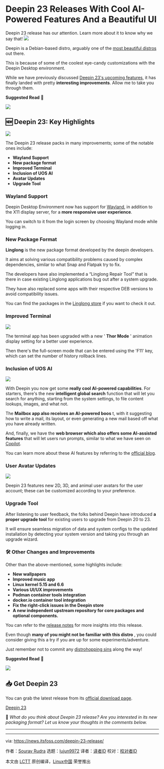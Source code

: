 [#]: subject: "Deepin 23 Releases With Cool AI-Powered Features And a Beautiful UI"
[#]: via: "https://news.itsfoss.com/deepin-23-release/"
[#]: author: "Sourav Rudra https://news.itsfoss.com/author/sourav/"
[#]: collector: "lujun9972/lctt-scripts-1705972010"
[#]: translator: " "
[#]: reviewer: " "
[#]: publisher: " "
[#]: url: " "

Deepin 23 Releases With Cool AI-Powered Features And a Beautiful UI
======
Deepin 23 release has our attention. Learn more about it to know why we
say that!
[![][1]][2]

Deepin is a Debian-based distro, arguably one of the [most beautiful distros][3] out there.

This is because of some of the coolest eye-candy customizations with the Deepin Desktop environment.

While we have previously discussed [Deepin 23's upcoming features][4], it has finally landed with pretty **interesting improvements**. Allow me to take you through them.

**Suggested Read** 📖

![][5]

## 🆕 Deepin 23: Key Highlights

![][6]

The Deepin 23 release packs in many improvements; some of the notable ones include:

  * **Wayland Support**
  * **New package format**
  * **Improved Terminal**
  * **Inclusion of UOS AI**
  * **Avatar Updates**
  * **Upgrade Tool**



### Wayland Support

Deepin Desktop Environment now has support for [Wayland][7], in addition to the X11 display server, for a **more responsive user experience**.

You can switch to it from the login screen by choosing Wayland mode while logging in.

### New Package Format

**Linglong** is the new package format developed by the deepin developers.

It aims at solving various compatibility problems caused by complex dependencies, similar to what Snap and Flatpak try to fix.

The developers have also implemented a “Linglong Repair Tool” that is there in case existing Linglong applications bug out after a system upgrade.

They have also replaced some apps with their respective DEB versions to avoid compatibility issues.

You can find the packages in the [Linglong store][8] if you want to check it out.

### Improved Terminal

![][9]

The terminal app has been upgraded with a new ' **Thor Mode** ' animation display setting for a better user experience.

Then there's the full-screen mode that can be entered using the 'F11' key, which can set the number of history rollback lines.

### Inclusion of UOS AI

![][10]

With Deepin you now get some **really cool AI-powered capabilities**. For starters, there's the new **intelligent global search** function that will let you search for anything, starting from the system settings, to file content lookups, images, and what not.

The **Mailbox app also receives an AI-powered boos** t, with it suggesting how to write a mail, its layout, or even generating a new mail based off what you have already written.

And, finally, we have the **web browser which also offers some AI-assisted features** that will let users run prompts, similar to what we have seen on [Copilot][11].

You can learn more about these AI features by referring to the [official blog][12].

### User Avatar Updates

![][13]

Deepin 23 features new 2D, 3D, and animal user avatars for the user account; these can be customized according to your preference.

### Upgrade Tool

After listening to user feedback, the folks behind Deepin have introduced **a proper upgrade tool** for existing users to upgrade from Deepin 20 to 23.

It will ensure seamless migration of data and system configs to the updated installation by detecting your system version and taking you through an upgrade wizard.

### 🛠️ Other Changes and Improvements

Other than the above-mentioned, some highlights include:

  * **New wallpapers**
  * **Improved music app**
  * **Linux kernel 5.15 and 6.6**
  * **Various UI/UX improvements**
  * **Podman container tools integration**
  * **docker.io container tool integration**
  * **Fix the right-click issues in the Deepin store**
  * **A new independent upstream repository for core packages and optional components.**



You can refer to the [release notes][14] for more insights into this release.

Even though **many of you might not be familiar with this distro** , you could consider giving this a try if you are up for some experiments/adventure.

Just remember not to commit any [distrohopping sins][15] along the way!

**Suggested Read** 📖

![][16]

## 📥 Get Deepin 23

You can grab the latest release from its [official download page][17].

[Deepin 23][17]

💬 _What do you think about Deepin 23 release? Are you interested in its new packaging format? Let us know your thoughts in the comments below._

* * *

--------------------------------------------------------------------------------

via: https://news.itsfoss.com/deepin-23-release/

作者：[Sourav Rudra][a]
选题：[lujun9972][b]
译者：[译者ID](https://github.com/译者ID)
校对：[校对者ID](https://github.com/校对者ID)

本文由 [LCTT](https://github.com/LCTT/TranslateProject) 原创编译，[Linux中国](https://linux.cn/) 荣誉推出

[a]: https://news.itsfoss.com/author/sourav/
[b]: https://github.com/lujun9972
[1]: https://news.itsfoss.com/assets/images/pikapods-banner-v3.webp
[2]: https://www.pikapods.com/?utm_campaign=banner-2024-05&utm_source=itsfoss
[3]: https://itsfoss.com/beautiful-linux-distributions/
[4]: https://news.itsfoss.com/deepin-23/
[5]: https://news.itsfoss.com/content/images/size/w256h256/2022/08/android-chrome-192x192.png
[6]: https://news.itsfoss.com/content/images/2023/05/Deepin_23.jpg
[7]: https://wayland.freedesktop.org/
[8]: https://store.linglong.dev/
[9]: https://news.itsfoss.com/content/images/2023/05/Deepin_23_2.jpg
[10]: https://news.itsfoss.com/content/images/2024/05/Deepin_UOS_AI.jpg
[11]: https://copilot.microsoft.com/
[12]: https://www.deepin.org/en/uos-ai-launch/
[13]: https://news.itsfoss.com/content/images/2023/05/Deepin_23_3.jpg
[14]: https://www.deepin.org/en/deepin-23-is-officially-released/
[15]: https://itsfoss.com/distrohopping-issues/
[16]: https://itsfoss.com/content/images/size/w256h256/2022/12/android-chrome-192x192.png
[17]: https://www.deepin.org/en/download/
